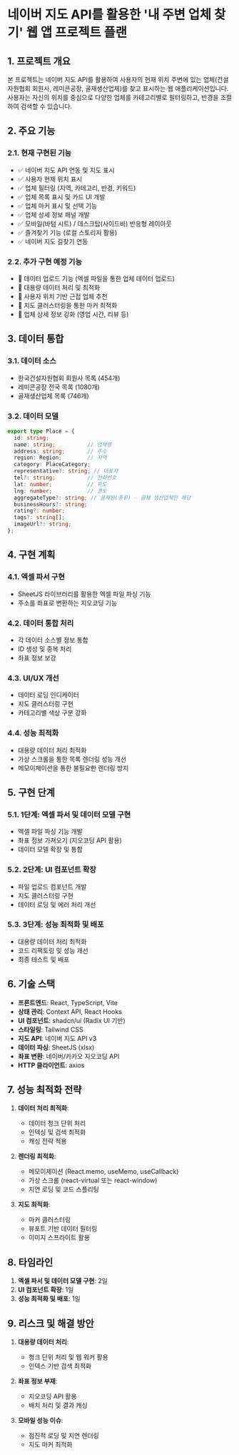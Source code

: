 # 네이버 지도 API를 활용한 '내 주변 업체 찾기' 웹 앱 프로젝트 플랜

## 1. 프로젝트 개요

본 프로젝트는 네이버 지도 API를 활용하여 사용자의 현재 위치 주변에 있는 업체(건설자원협회 회원사, 레미콘공장, 골재생산업체)를 찾고 표시하는 웹 애플리케이션입니다. 사용자는 자신의 위치를 중심으로 다양한 업체를 카테고리별로 필터링하고, 반경을 조절하여 검색할 수 있습니다.

## 2. 주요 기능

### 2.1. 현재 구현된 기능
- ✅ 네이버 지도 API 연동 및 지도 표시
- ✅ 사용자 현재 위치 표시
- ✅ 업체 필터링 (지역, 카테고리, 반경, 키워드)
- ✅ 업체 목록 표시 및 카드 UI 개발
- ✅ 업체 마커 표시 및 선택 기능
- ✅ 업체 상세 정보 패널 개발
- ✅ 모바일(바텀 시트) / 데스크탑(사이드바) 반응형 레이아웃
- ✅ 즐겨찾기 기능 (로컬 스토리지 활용)
- ✅ 네이버 지도 길찾기 연동

### 2.2. 추가 구현 예정 기능
- 🔄 데이터 업로드 기능 (엑셀 파일을 통한 업체 데이터 업로드)
- 🔄 대용량 데이터 처리 및 최적화
- 🔄 사용자 위치 기반 근접 업체 추천
- 🔄 지도 클러스터링을 통한 마커 최적화
- 🔄 업체 상세 정보 강화 (영업 시간, 리뷰 등)

## 3. 데이터 통합

### 3.1. 데이터 소스
- 한국건설자원협회 회원사 목록 (454개)
- 레미콘공장 전국 목록 (1080개)
- 골재생산업체 목록 (746개)

### 3.2. 데이터 모델
```typescript
export type Place = {
  id: string;
  name: string;          // 업체명
  address: string;       // 주소
  region: Region;        // 지역 
  category: PlaceCategory;
  representative?: string; // 대표자
  tel?: string;          // 전화번호
  lat: number;           // 위도
  lng: number;           // 경도
  aggregateType?: string; // 골재원(종류) - 골재 생산업체만 해당
  businessHours?: string;
  rating?: number;
  tags?: string[];
  imageUrl?: string;
};
```

## 4. 구현 계획

### 4.1. 엑셀 파서 구현
- SheetJS 라이브러리를 활용한 엑셀 파일 파싱 기능
- 주소를 좌표로 변환하는 지오코딩 기능

### 4.2. 데이터 통합 처리
- 각 데이터 소스별 정보 통합
- ID 생성 및 중복 처리
- 좌표 정보 보강

### 4.3. UI/UX 개선
- 데이터 로딩 인디케이터
- 지도 클러스터링 구현
- 카테고리별 색상 구분 강화

### 4.4. 성능 최적화
- 대용량 데이터 처리 최적화
- 가상 스크롤을 통한 목록 렌더링 성능 개선
- 메모이제이션을 통한 불필요한 렌더링 방지

## 5. 구현 단계

### 5.1. 1단계: 엑셀 파서 및 데이터 모델 구현
- 엑셀 파일 파싱 기능 개발
- 좌표 정보 가져오기 (지오코딩 API 활용)
- 데이터 모델 확장 및 통합

### 5.2. 2단계: UI 컴포넌트 확장
- 파일 업로드 컴포넌트 개발
- 지도 클러스터링 구현
- 데이터 로딩 및 에러 처리 개선

### 5.3. 3단계: 성능 최적화 및 배포
- 대용량 데이터 처리 최적화
- 코드 리팩토링 및 성능 개선
- 최종 테스트 및 배포

## 6. 기술 스택

- **프론트엔드**: React, TypeScript, Vite
- **상태 관리**: Context API, React Hooks
- **UI 컴포넌트**: shadcn/ui (Radix UI 기반)
- **스타일링**: Tailwind CSS
- **지도 API**: 네이버 지도 API v3
- **데이터 파싱**: SheetJS (xlsx)
- **좌표 변환**: 네이버/카카오 지오코딩 API
- **HTTP 클라이언트**: axios

## 7. 성능 최적화 전략

1. **데이터 처리 최적화**:
   - 데이터 청크 단위 처리
   - 인덱싱 및 검색 최적화
   - 캐싱 전략 적용

2. **렌더링 최적화**:
   - 메모이제이션 (React.memo, useMemo, useCallback)
   - 가상 스크롤 (react-virtual 또는 react-window)
   - 지연 로딩 및 코드 스플리팅

3. **지도 최적화**:
   - 마커 클러스터링
   - 뷰포트 기반 데이터 필터링
   - 이미지 스프라이트 활용

## 8. 타임라인

1. **엑셀 파서 및 데이터 모델 구현**: 2일
2. **UI 컴포넌트 확장**: 1일
3. **성능 최적화 및 배포**: 1일

## 9. 리스크 및 해결 방안

1. **대용량 데이터 처리**: 
   - 청크 단위 처리 및 웹 워커 활용
   - 인덱스 기반 검색 최적화

2. **좌표 정보 부재**: 
   - 지오코딩 API 활용
   - 배치 처리 및 결과 캐싱

3. **모바일 성능 이슈**: 
   - 점진적 로딩 및 지연 렌더링
   - 지도 마커 최적화
